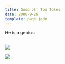 ```yaml
---
title: Good ol' Tom Toles
date: 2008-9-26
template: page.jade
---
```


He is a genius:
  
  
[  
![](http://www.washingtonpost.com/wp-srv/opinion/ssi/images/Toles/c_09182008_520.gif)](http://www.washingtonpost.com/wp-srv/opinions/cartoonsandvideos/toles_main.html?name=Toles&date=09182008&type=c)
  
  
[![](http://www.washingtonpost.com/wp-srv/opinion/ssi/images/Toles/c_09192008_520.gif)](http://www.washingtonpost.com/wp-srv/opinions/cartoonsandvideos/toles_main.html?name=Toles&date=09192008&type=c)
